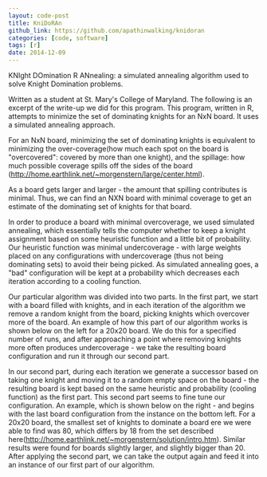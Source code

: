 ```yaml
---
layout: code-post
title: KniDoRAn
github_link: https://github.com/apathinwalking/knidoran
categories: [code, software]
tags: [r]
date: 2014-12-09
---
```

KNIght DOmination R ANnealing: a simulated annealing algorithm used to solve Knight Domination problems.

Written as a student at St. Mary's College of Maryland. The following is an excerpt of the write-up we did for this program. This program, written in R, attempts to minimize the set of dominating knights for an NxN board. It uses a simulated annealing approach.


For an NxN board, minimizing the set of dominating knights is equivalent to minimizing the over-coverage(how much each spot on the board is "overcovered": covered by more than one knight), and the spillage: how much possible coverage spills off the sides of the board (http://home.earthlink.net/~morgenstern/large/center.html).


As a board gets larger and larger - the amount that spilling contributes is minimal. Thus, we can find an NXN board with minimal coverage to get an estimate of the dominating set of knights for that board.


In order to produce a board with minimal overcoverage, we used simulated annealing, which essentially tells the computer whether to keep a knight assignment based on some heuristic function and a little bit of probability. Our heuristic function was minimal undercoverage - with large weights placed on any configurations with undercoverage (thus not being dominating sets) to avoid their being picked. As simulated annealing goes, a "bad" configuration will be kept at a probability which decreases each iteration according to a cooling function.


Our particular algorithm was divided into two parts. In the first part, we start with a board filled with knights, and in each iteration of the algorithm we remove a random knight from the board, picking knights which overcover more of the board. An example of how this part of our algorithm works is shown below on the left for a 20x20 board. We do this for a specified number of runs, and after approaching a point where removing knights more often produces undercoverage - we take the resulting board configuration and run it through our second part.


In our second part, during each iteration we generate a successor based on taking one knight and moving it to a random empty space on the board - the resulting board is kept based on the same heuristic and probability (cooling function) as the first part. This second part seems to fine tune our configuration. An example, which is shown below on the right - and begins with the last board configuration from the instance on the bottom left. For a 20x20 board, the smallest set of knights to dominate a board ere we were able to find was 80, which differs by 18 from the set described here(http://home.earthlink.net/~morgenstern/solution/intro.htm). Similar results were found for boards slightly larger, and slightly bigger than 20. After applying the second part, we can take the output again and feed it into an instance of our first part of our algorithm.
